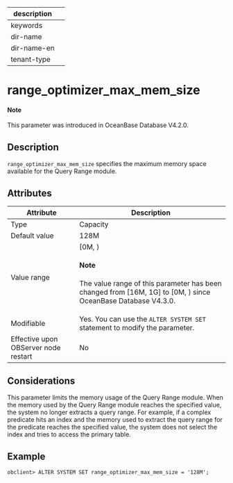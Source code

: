 | description ||
|---|---|
| keywords ||
| dir-name ||
| dir-name-en ||
| tenant-type ||

# range_optimizer_max_mem_size

<main id="notice" type='explain'>
 <h4>Note</h4>
 <p>This parameter was introduced in OceanBase Database V4.2.0. </p>
</main>

## Description

`range_optimizer_max_mem_size` specifies the maximum memory space available for the Query Range module.

## Attributes

| **Attribute** | **Description** |
| --- | --- |
| Type | Capacity |
| Default value | 128M |
| Value range | [0M, ) <main id="notice" type='explain'><h4>Note</h4><p>The value range of this parameter has been changed from [16M, 1G] to [0M, ) since OceanBase Database V4.3.0. </p></main> |
| Modifiable | Yes. You can use the `ALTER SYSTEM SET` statement to modify the parameter.  |
| Effective upon OBServer node restart | No |

## Considerations

This parameter limits the memory usage of the Query Range module. When the memory used by the Query Range module reaches the specified value, the system no longer extracts a query range. For example, if a complex predicate hits an index and the memory used to extract the query range for the predicate reaches the specified value, the system does not select the index and tries to access the primary table.

## Example

```shell
obclient> ALTER SYSTEM SET range_optimizer_max_mem_size = '128M';
```
